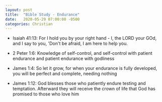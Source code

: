 ```yaml
---
layout: post
title:  "Bible Study - Endurance"
date:   2020-05-29 07:00:00 -0500
categories: Christian
---
```


* Isaiah 41:13: For I hold you by your right hand - I, the LORD your GOd, and I say to you, 'Don't be afraid, I am here to help you.

* 2 Peter 1:6: Knowledge of self-control, and self-control with patient endurance and patient endurance with godliness

* James 1:4: So let it grow, for when your endurance is fully developed, you will be perfect and complete, needing nothing

* James 1:12: God blesses those who patiently endure testing and temptation. Afterward they will receive the crown of life that God has promised to those who love him

